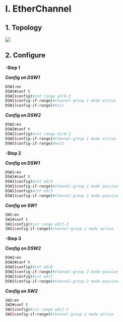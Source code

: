 # I. EtherChannel
## 1. Topology
![](https://github.com/quangln94/Networking/blob/master/CCNP/SWITCH/Lab/Topology/EtherChannel.png)
## 2. Configure
-**Step 1**

***Config on DSW1***
```sh
DSW1>en
DSW1#conf t
DSW1(config)#int range e1/0-3
DSW1(config-if-range)#channel-group 1 mode active
DSW1(config-if-range)#exit
```
***Config on DSW2***
```sh
DSW2>en
DSW2#conf t
DSW2(config)#int range e1/0-3
DSW2(config-if-range)#channel-group 1 mode active
DSW2(config-if-range)#exit
```
-**Step 2**

***Config on DSW1***
```sh
DSW1>en
DSW1#conf t
DSW1(config)#int e0/0
DSW1(config-if-range)#channel-group 2 mode passive
DSW1(config)#int e0/3
DSW1(config-if-range)#channel-group 2 mode passive
```
***Config on SW1***
```sh
SW1>en
SW1#conf t
SW1(config)#int range e0/2-3
SW1(config-if-range)#channel-group 2 mode active
```
-**Step 3**

***Config on DSW2***
```sh
DSW2>en
DSW2#conf t
DSW2(config)#int e0/0
DSW2(config-if-range)#channel-group 2 mode passive
DSW2(config)#int e0/3
DSW2(config-if-range)#channel-group 2 mode passive
```
***Config on SW2***
```sh
SW2>en
SW2#conf t
SW2(config)#int range e0/2-3
SW2(config-if-range)#channel-group 2 mode active
```
